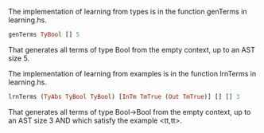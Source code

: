 The implementation of learning from types is in the function genTerms in learning.hs.
```haskell
genTerms TyBool [] 5
```
That generates all terms of type Bool from the empty context, up to an AST size 5.

The implementation of learning from examples is in the function lrnTerms in learning.hs.
```haskell
lrnTerms (TyAbs TyBool TyBool) [InTm TmTrue (Out TmTrue)] [] [] 3
```
That generates all terms of type Bool->Bool from the empty context, up to an AST size 3 AND which satisfy the example <tt,tt>.

